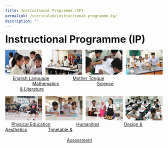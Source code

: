 ```yaml
---
title: Instructional Programme (IP)
permalink: /curriculum/instructional-programme-ip/
description: ""
---
```



**<font size=6>Instructional Programme (IP)</font>**

![](/images/Curriculum/Subjects%201.png)
&nbsp;&nbsp;&nbsp;&nbsp;&nbsp;&nbsp;[English Language](https://moe-sengkangsec-staging.netlify.app/curriculum/instructional-programme-ip/english-language-and-literature-department)&nbsp;&nbsp;&nbsp;&nbsp;&nbsp;&nbsp;&nbsp;&nbsp;&nbsp;&nbsp;&nbsp;&nbsp;&nbsp;&nbsp;&nbsp;&nbsp;&nbsp;&nbsp;&nbsp;[Mother Tongue](https://moe-sengkangsec-staging.netlify.app/curriculum/instructional-programme-ip/mother-tongue) &nbsp;&nbsp;&nbsp;&nbsp;&nbsp;&nbsp;&nbsp;&nbsp;&nbsp;&nbsp;&nbsp;&nbsp;&nbsp;&nbsp;&nbsp;&nbsp;&nbsp;&nbsp;&nbsp;&nbsp;&nbsp;&nbsp;[Mathematics](https://moe-sengkangsec-staging.netlify.app/curriculum/instructional-programme-ip/mathematics)&nbsp;&nbsp;&nbsp;&nbsp;&nbsp;&nbsp;&nbsp;&nbsp;&nbsp;&nbsp;&nbsp;&nbsp;&nbsp;&nbsp;&nbsp;&nbsp;&nbsp;&nbsp;&nbsp;&nbsp;&nbsp;&nbsp;&nbsp;&nbsp;&nbsp;&nbsp;&nbsp;&nbsp;&nbsp;&nbsp;&nbsp;[Science](https://moe-sengkangsec-staging.netlify.app/curriculum/instructional-programme-ip/science)<br>&nbsp;&nbsp;&nbsp;&nbsp;&nbsp;&nbsp;&nbsp;&nbsp;&nbsp;&nbsp;&nbsp; [& Literature](https://moe-sengkangsec-staging.netlify.app/curriculum/instructional-programme-ip/english-language-and-literature-department)

![](/images/Curriculum/Subjects%202.png)
&nbsp;&nbsp;&nbsp;&nbsp;&nbsp;[Physical Education](https://moe-sengkangsec-staging.netlify.app/curriculum/instructional-programme-ip/physical-education)&nbsp;&nbsp;&nbsp;&nbsp;&nbsp;&nbsp;&nbsp;&nbsp;&nbsp;&nbsp;&nbsp;&nbsp;&nbsp;&nbsp;&nbsp;&nbsp;&nbsp;&nbsp;&nbsp;&nbsp;  [Humanities](https://moe-sengkangsec-staging.netlify.app/curriculum/instructional-programme-ip/humanities)&nbsp;&nbsp;&nbsp;&nbsp;&nbsp;&nbsp;&nbsp;&nbsp;&nbsp;&nbsp;&nbsp;&nbsp;&nbsp;&nbsp;&nbsp;&nbsp;&nbsp;&nbsp; &nbsp;[Design & Aesthetics](https://moe-sengkangsec-staging.netlify.app/curriculum/instructional-programme-ip/design-and-aesthetics)  &nbsp;&nbsp;&nbsp;&nbsp;&nbsp;&nbsp;&nbsp;&nbsp;&nbsp;&nbsp;&nbsp;&nbsp;&nbsp;&nbsp;&nbsp;&nbsp;[Timetable &](https://moe-sengkangsec-staging.netlify.app/curriculum/instructional-programme-ip/timetable-and-assessment) <br>&nbsp;&nbsp;&nbsp;&nbsp;&nbsp;&nbsp;&nbsp;&nbsp;&nbsp;&nbsp;&nbsp;&nbsp;&nbsp;&nbsp;&nbsp;&nbsp;&nbsp;&nbsp;&nbsp;&nbsp;&nbsp;&nbsp;&nbsp;&nbsp;&nbsp;&nbsp;&nbsp;&nbsp;&nbsp;&nbsp;&nbsp;&nbsp;&nbsp;&nbsp;&nbsp;&nbsp;&nbsp;&nbsp;&nbsp;&nbsp;&nbsp;&nbsp;&nbsp;&nbsp;&nbsp;&nbsp;&nbsp;&nbsp;&nbsp;&nbsp;&nbsp;&nbsp;&nbsp;&nbsp;&nbsp;&nbsp;&nbsp;&nbsp;&nbsp;&nbsp;&nbsp;&nbsp;&nbsp;&nbsp;&nbsp;&nbsp;&nbsp;&nbsp;&nbsp;&nbsp;&nbsp;&nbsp;&nbsp;&nbsp;&nbsp;&nbsp;&nbsp;&nbsp;&nbsp;&nbsp;&nbsp;&nbsp;&nbsp;&nbsp;&nbsp;&nbsp;&nbsp;&nbsp;&nbsp;&nbsp;&nbsp;&nbsp;&nbsp;&nbsp;&nbsp;&nbsp;&nbsp;&nbsp;&nbsp;&nbsp;&nbsp;&nbsp;&nbsp;&nbsp;&nbsp;&nbsp;&nbsp;&nbsp;&nbsp;&nbsp;&nbsp;&nbsp;&nbsp;&nbsp;&nbsp;&nbsp;&nbsp;&nbsp;&nbsp;&nbsp;&nbsp;&nbsp;&nbsp;&nbsp;&nbsp;&nbsp;&nbsp;&nbsp;&nbsp;&nbsp;&nbsp;&nbsp;&nbsp;&nbsp;&nbsp;&nbsp;&nbsp;&nbsp;&nbsp;&nbsp;&nbsp;&nbsp;&nbsp;&nbsp;&nbsp;&nbsp;&nbsp;&nbsp;&nbsp;&nbsp;&nbsp;&nbsp;&nbsp;&nbsp;&nbsp;&nbsp;&nbsp;&nbsp;&nbsp;&nbsp;&nbsp;&nbsp;&nbsp;&nbsp;&nbsp;&nbsp;&nbsp;&nbsp;&nbsp;&nbsp;&nbsp;&nbsp;&nbsp;&nbsp;&nbsp;&nbsp;&nbsp;&nbsp;[Assessment](https://moe-sengkangsec-staging.netlify.app/curriculum/instructional-programme-ip/timetable-and-assessment)